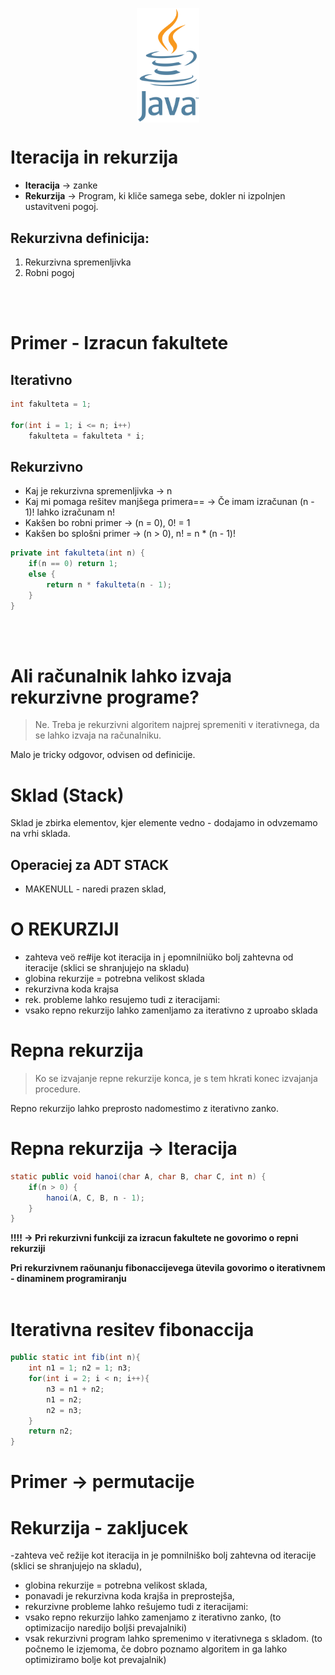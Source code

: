 <img src="img/java.png" alt="drawing" width="100" style="display: block;
  margin-left: auto;
  margin-right: auto"/>

# Iteracija in rekurzija

- **Iteracija**   ->   zanke
- **Rekurzija**   ->   Program, ki kliče samega sebe, dokler ni izpolnjen ustavitveni pogoj.

## Rekurzivna definicija:

1. Rekurzivna spremenljivka
2. Robni pogoj

</br>
</br>


# Primer - Izracun fakultete

## Iterativno

```java
int fakulteta = 1;

for(int i = 1; i <= n; i++)
    fakulteta = fakulteta * i;
```

## Rekurzivno
- Kaj je rekurzivna spremenljivka -> n
- Kaj mi pomaga rešitev manjšega primera== -> Če imam izračunan (n - 1)! lahko izračunam n!
- Kakšen bo robni primer -> (n = 0), 0! = 1
- Kakšen bo splošni primer -> (n > 0), n! = n * (n - 1)!

```java
private int fakulteta(int n) {
    if(n == 0) return 1;
    else { 
        return n * fakulteta(n - 1);
    }
}
```

</br>
</br>

# Ali računalnik lahko izvaja rekurzivne programe?

> Ne.  Treba je rekurzivni algoritem najprej spremeniti v iterativnega, da se lahko izvaja na računalniku.

Malo je tricky odgovor, odvisen od definicije.

# Sklad (Stack)

Sklad je zbirka elementov, kjer elemente vedno - dodajamo in odvzemamo na vrhi sklada.

## Operaciej za ADT STACK 
- MAKENULL - naredi prazen sklad,

# O REKURZIJI

- zahteva veö re#ije kot iteracija in j epomnilniüko bolj zahtevna od iteracije (sklici se shranjujejo na skladu)
- globina rekurzije = potrebna velikost sklada
- rekurzivna koda krajsa
- rek. probleme lahko resujemo tudi z iteracijami:
- vsako repno rekurzijo lahko zamenljamo za iterativno z uproabo sklada

# Repna rekurzija
> Ko se izvajanje repne rekurzije konca, je s tem hkrati konec izvajanja procedure.

Repno rekurzijo lahko preprosto nadomestimo z iterativno zanko.

# Repna rekurzija -> Iteracija

```java
static public void hanoi(char A, char B, char C, int n) {
    if(n > 0) {
        hanoi(A, C, B, n - 1);
    }
}
```

**!!!! -> Pri rekurzivni funkciji za izracun fakultete ne govorimo o repni rekurziji**

**Pri rekurzivnem raöunanju fibonaccijevega ütevila govorimo o iterativnem - dinaminem programiranju**
</br>
</br>

# Iterativna resitev fibonaccija
```java 
public static int fib(int n){
    int n1 = 1; n2 = 1; n3;
    for(int i = 2; i < n; i++){
        n3 = n1 + n2;
        n1 = n2;
        n2 = n3;
    }
    return n2;
}
```

# Primer -> permutacije

# Rekurzija - zakljucek
-zahteva več režije kot iteracija in je pomnilniško bolj
zahtevna od iteracije (sklici se shranjujejo na skladu),
- globina rekurzije = potrebna velikost sklada,
- ponavadi je rekurzivna koda krajša in preprostejša,
- rekurzivne probleme lahko rešujemo tudi z iteracijami:
- vsako repno rekurzijo lahko zamenjamo z iterativno
zanko,
(to optimizacijo naredijo boljši prevajalniki)
- vsak rekurzivni program lahko spremenimo v
iterativnega s skladom.
(to počnemo le izjemoma, če dobro poznamo
algoritem in ga lahko optimiziramo bolje kot
prevajalnik)

